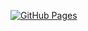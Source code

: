 [![GitHub Pages](https://img.shields.io/badge/GitHub-Pages-blue?logo=github)](https://aadam-l.github.io/pathfinding_visualizer/)
